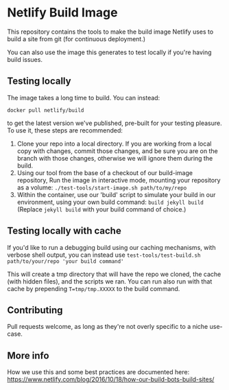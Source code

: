 # Netlify Build Image

This repository contains the tools to make the build image Netlify uses to build a site from git (for continuous deployment.)

You can also use the image this generates to test locally if you're having build issues.

## Testing locally

The image takes a long time to build.  You can instead:

```
docker pull netlify/build
```

to get the latest version we've published, pre-built for your testing pleasure.  To use it, these steps are recommended:

1. Clone your repo into a local directory.  If you are working from a local copy with changes, commit those changes, and be sure you are on the branch with those changes, otherwise we will ignore them during the build.
2. Using our tool from the base of a checkout of our build-image repository, Run the image in interactive mode, mounting your repository as a volume: `./test-tools/start-image.sh path/to/my/repo`
3. Within the container, use our 'build' script to simulate your build in our environment, using your own build command:  `build jekyll build` (Replace `jekyll build` with your build command of choice.)

## Testing locally with cache

If you'd like to run a debugging build using our caching mechanisms, with verbose shell output, you can instead use `test-tools/test-build.sh path/to/your/repo 'your build command'`

This will create a tmp directory that will have the repo we cloned, the cache (with hidden files), and the scripts we ran.
You can run also run with that cache by prepending `T=tmp/tmp.XXXXX` to the build command.

## Contributing

Pull requests welcome, as long as they're not overly specific to a niche use-case.

## More info

How we use this and some best practices are documented here: https://www.netlify.com/blog/2016/10/18/how-our-build-bots-build-sites/
